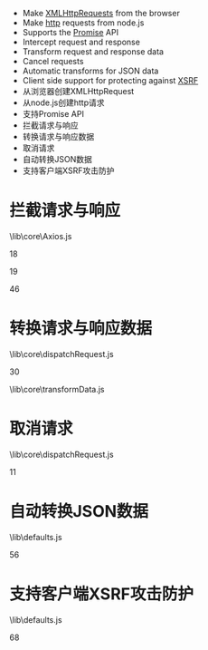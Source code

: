 - Make [XMLHttpRequests](https://developer.mozilla.org/en-US/docs/Web/API/XMLHttpRequest) from the browser
- Make [http](http://nodejs.org/api/http.html) requests from node.js
- Supports the [Promise](https://developer.mozilla.org/en-US/docs/Web/JavaScript/Reference/Global_Objects/Promise) API
- Intercept request and response
- Transform request and response data
- Cancel requests
- Automatic transforms for JSON data
- Client side support for protecting against [XSRF](http://en.wikipedia.org/wiki/Cross-site_request_forgery)
- 从浏览器创建XMLHttpRequest
- 从node.js创建http请求
- 支持Promise API
- 拦截请求与响应
- 转换请求与响应数据
- 取消请求
- 自动转换JSON数据
- 支持客户端XSRF攻击防护



# 拦截请求与响应

\lib\core\Axios.js

18

19

46

# 转换请求与响应数据

\lib\core\dispatchRequest.js

30

\lib\core\transformData.js

# 取消请求

\lib\core\dispatchRequest.js

11

# 自动转换JSON数据

\lib\defaults.js

56

# 支持客户端XSRF攻击防护

\lib\defaults.js

68
